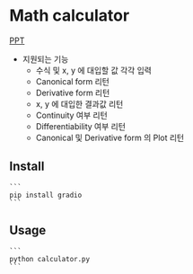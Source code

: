 # Math calculator

[PPT](https://docs.google.com/presentation/d/19pCcvJf3kj0DxuNxWxODkpXdeyBhSjTH/edit?usp=sharing&ouid=118058427277428105043&rtpof=true&sd=true)

- 지원되는 기능
    - 수식 및 x, y 에 대입할 값 각각 입력
    - Canonical form 리턴
    - Derivative form 리턴
    - x, y 에 대입한 결과값 리턴
    - Continuity 여부 리턴
    - Differentiability 여부 리턴
    - Canonical 및 Derivative form 의 Plot 리턴
    
## Install
    ```
    pip install gradio
    ```


## Usage
    ```
    python calculator.py
    ```